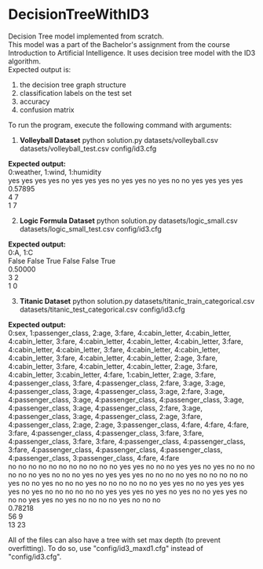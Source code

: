 # DecisionTreeWithID3
Decision Tree model implemented from scratch.
<br/>
This model was a part of the Bachelor's assignment from the course Introduction to Artificial Intelligence.
It uses decision tree model with the ID3 algorithm.
<br/>
Expected output is: 
1) the decision tree graph structure
2) classification labels on the test set
3) accuracy
4) confusion matrix

To run the program, execute the following command with arguments:

1) **Volleyball Dataset**
python solution.py datasets/volleyball.csv datasets/volleyball_test.csv config/id3.cfg

**Expected output:** <br/>
0:weather, 1:wind, 1:humidity <br/>
yes yes yes yes no yes yes yes no yes yes no yes no no yes yes yes yes <br/>
0.57895 <br/>
4 7 <br/>
1 7 <br/>

2) **Logic Formula Dataset**
python solution.py datasets/logic_small.csv datasets/logic_small_test.csv config/id3.cfg

**Expected output:** <br/>
0:A, 1:C <br/>
False False True False False True <br/>
0.50000 <br/>
3 2 <br/>
1 0 <br/>

3) **Titanic Dataset**
python solution.py datasets/titanic_train_categorical.csv datasets/titanic_test_categorical.csv config/id3.cfg

**Expected output:** <br/>
0:sex, 1:passenger_class, 2:age, 3:fare, 4:cabin_letter, 4:cabin_letter,
4:cabin_letter, 3:fare, 4:cabin_letter, 4:cabin_letter,
4:cabin_letter, 3:fare, 4:cabin_letter, 4:cabin_letter, 3:fare,
4:cabin_letter, 4:cabin_letter, 4:cabin_letter, 3:fare,
4:cabin_letter, 4:cabin_letter, 2:age, 3:fare, 4:cabin_letter,
3:fare, 4:cabin_letter, 4:cabin_letter, 2:age, 3:fare,
4:cabin_letter, 3:cabin_letter, 4:fare, 1:cabin_letter, 2:age,
3:fare, 4:passenger_class, 3:fare, 4:passenger_class, 2:fare, 3:age,
3:age, 4:passenger_class, 3:age, 4:passenger_class, 3:age, 2:fare,
3:age, 4:passenger_class, 3:age, 4:passenger_class,
4:passenger_class, 3:age, 4:passenger_class, 3:age,
4:passenger_class, 2:fare, 3:age, 4:passenger_class, 3:age,
4:passenger_class, 2:age, 3:fare, 4:passenger_class, 2:age, 2:age,
3:passenger_class, 4:fare, 4:fare, 4:fare, 3:fare, 4:passenger_class,
4:passenger_class, 3:fare, 3:fare, 4:passenger_class, 3:fare, 3:fare,
4:passenger_class, 4:passenger_class, 3:fare, 4:passenger_class,
4:passenger_class, 4:passenger_class, 4:passenger_class,
3:passenger_class, 4:fare, 4:fare <br/>
no no no no no no no no no no no yes yes no no no yes yes no yes no no no
no no no yes no no no yes no yes yes yes no no no no yes no no no no
no yes no no yes no no no yes no no no no no no yes yes no no yes yes
yes yes no yes no no no no no no yes yes yes no yes no yes no no yes
yes no no no yes yes no yes no no no no yes no no no <br/>
0.78218 <br/>
56 9 <br/>
13 23 <br/>


All of the files can also have a tree with set max depth (to prevent overfitting).
To do so, use "config/id3_maxd1.cfg" instead of "config/id3.cfg".

